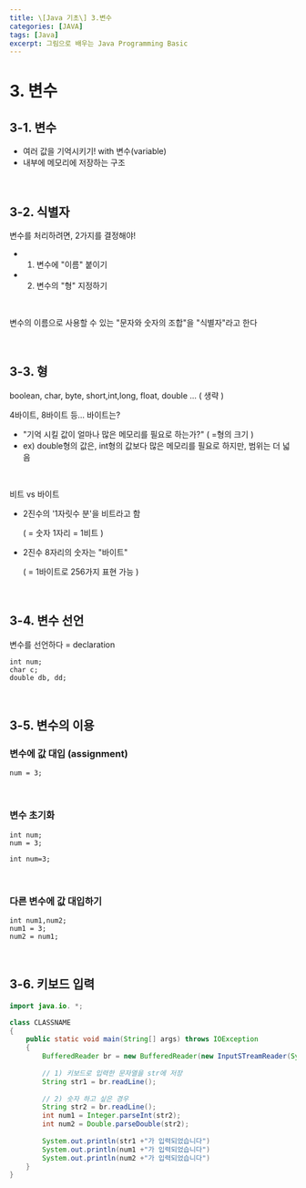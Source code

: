 ```yaml
---
title: \[Java 기초\] 3.변수
categories: [JAVA]
tags: [Java]
excerpt: 그림으로 배우는 Java Programming Basic
---
```


<script src="https://cdn.mathjax.org/mathjax/latest/MathJax.js?config=TeX-AMS-MML_HTMLorMML" type="text/javascript"></script>

# 3. 변수

## 3-1. 변수

- 여러 값을 기억시키기! with 변수(variable)
- 내부에 메모리에 저장하는 구조

<br>

## 3-2. 식별자

변수를 처리하려면, 2가지를 결정해야!

- 1) 변수에 "이름" 붙이기
- 2) 변수의 "형" 지정하기

<br>

변수의 이름으로 사용할 수 있는 "문자와 숫자의 조합"을 "식별자"라고 한다

<br>

## 3-3. 형

boolean, char, byte, short,int,long, float, double ... ( 생략 )

4바이트, 8바이트 등... 바이트는?

- "기억 시킬 값이 얼마나 많은 메모리를 필요로 하는가?" ( =형의 크기 )
- ex) double형의 값은, int형의 값보다 많은 메모리를 필요로 하지만, 범위는 더 넓음

<br>

비트 vs 바이트

- 2진수의 '1자릿수 분'을 비트라고 함

  ( = 숫자 1자리 = 1비트 )

- 2진수 8자리의 숫자는 "바이트"

  ( = 1바이트로 256가지 표현 가능 )

<br>

## 3-4. 변수 선언

변수를 선언하다 = declaration

```
int num;
char c;
double db, dd;
```

<br>

## 3-5. 변수의 이용

### 변수에 값 대입 (assignment)

```
num = 3;
```

<br>

### 변수 초기화

```
int num;
num = 3;
```

```
int num=3;
```

<br>

### 다른 변수에 값 대입하기

```
int num1,num2;
num1 = 3;
num2 = num1;
```

<br>

## 3-6. 키보드 입력

```java
import java.io. *;

class CLASSNAME 
{
    public static void main(String[] args) throws IOException
    {
        BufferedReader br = new BufferedReader(new InputSTreamReader(System.in));
        
        // 1) 키보드로 입력한 문자열을 str에 저장
		String str1 = br.readLine();
            
        // 2) 숫자 하고 싶은 경우
		String str2 = br.readLine();
        int num1 = Integer.parseInt(str2);
        int num2 = Double.parseDouble(str2);
        
        System.out.println(str1 +"가 입력되었습니다")
        System.out.println(num1 +"가 입력되었습니다")
		System.out.println(num2 +"가 입력되었습니다")
    }
}
```

